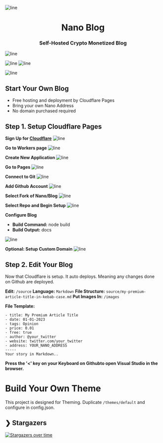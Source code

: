 ![line](https://github.com/fwd/n2/raw/master/.github/line.png)

<h1 align="center">Nano Blog</h1>
<h3 align="center">Self-Hosted Crypto Monetized Blog</h3>

![line](https://github.com/fwd/n2/raw/master/.github/line.png)

![line](https://github.com/fwd/nano-blog/raw/master/.github/banner.png)
![line](https://github.com/fwd/nano-blog/raw/master/.github/payscreen.png)

![line](https://github.com/fwd/n2/raw/master/.github/line.png)

## Start Your Own Blog

- Free hosting and deployment by Cloudflare Pages
- Bring your own Nano Address
- No domain purchased required

## Step 1. Setup Cloudflare Pages

**Sign Up for [Cloudflare](https://dash.cloudflare.com/sign-up)**
![line](https://github.com/fwd/nano-blog/raw/master/guide/0.png)

**Go to Workers page**
![line](https://github.com/fwd/nano-blog/raw/master/guide/1.png)

**Create New Application**
![line](https://github.com/fwd/nano-blog/raw/master/guide/2.png)

**Go to Pages**
![line](https://github.com/fwd/nano-blog/raw/master/guide/3.png)

**Connect to Git**
![line](https://github.com/fwd/nano-blog/raw/master/guide/4.png)

**Add Github Account**
![line](https://github.com/fwd/nano-blog/raw/master/guide/5.png)

**Select Fork of Nano/Blog**
![line](https://github.com/fwd/nano-blog/raw/master/guide/6.png)

**Select Repo and Begin Setup**
![line](https://github.com/fwd/nano-blog/raw/master/guide/7.png)

**Configure Blog**
- **Build Command:** node build
- **Build Output:** docs

![line](https://github.com/fwd/nano-blog/raw/master/guide/8.png)

**Optional: Setup Custom Domain**
![line](https://github.com/fwd/nano-blog/raw/master/guide/7.png)

## Step 2. Edit Your Blog

Now that Cloudflare is setup. It auto deploys. Meaning any changes done on Github are deployed. 

**Edit:** ```/source```
**Language:** ```Markdown```
**File Structure:** ```source/my-premium-article-title-in-kebab-case.md```
**Put Images In:** ```/images```

**File Template:**
```
- title: My Premium Article Title
- date: 01-01-2023
- tags: Opinion
- price: 0.01
- free: true
- author: @your_twitter
- website: twitter.com/your_twitter
- address: YOUR_NANO_ADDRESS
-----
Your story in Markdown..
```

**Press the '<' key on your Keyboard on Githubto open Visual Studio in the browser.**

# Build Your Own Theme

This project is designed for Theming. Duplicate ```/themes/default``` and configure in config.json.

## ❯ Stargazers

[![Stargazers over time](https://starchart.cc/fwd/nano-blog.svg)](https://starchart.cc/fwd/nano-blog)
